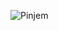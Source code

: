 ![Pinjem](https://socialify.git.ci/sultanfariz/Pinjem/image?description=1&descriptionEditable=A%20self-initiated%20project%20to%20help%20people%20borrow%20books%20from%20library.%20Developed%20using%20Go%20Echo%20and%20implementing%20Clean%20Architecture.&font=Inter&language=1&logo=https%3A%2F%2Favatars.githubusercontent.com%2Fu%2F55394860%3Fv%3D4&owner=1&pattern=Circuit%20Board&theme=Dark)
